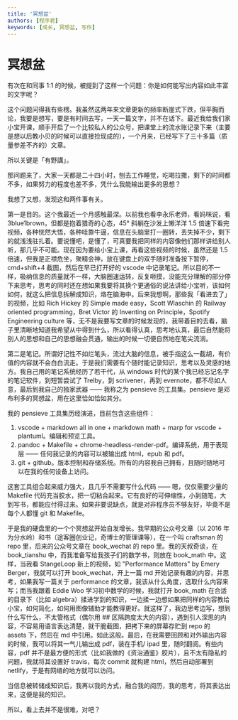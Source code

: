 ```yaml
---
title: '冥想盆'
authors: [程序君]
keywords: [成长, 冥想盆, 写作]
---
```


# 冥想盆

有次在和同事 1:1 的时候，被提到了这样一个问题：你是如何能写出内容如此丰富的文字呢？

这个问题问得我有些楞。我虽然这两年来文章更新的频率断崖式下跌，但平胸而论，我要是想写，要是有时间去写，一天一篇文字，并不在话下。最近我给我们家小宝开课，顺手开启了一个比较私人的公众号，把课堂上的流水账记录下来（主要是想以后教小贝的时候可以直接捡现成的），一个月来，已经写下了三十多篇（质量参差不齐的）文章。

所以关键是「有野講」。

那问题来了，大家一天都是二十四小时，刨去工作睡觉，吃喝拉撒，剩下的时间都不多，如果努力的程度也差不多，凭什么我能输出更多的思想？

我想了又想，发现这和两件事有关。

第一是目的。这个我最近一个月感触最深。以前我也看李永乐老师，看妈咪说，看 3blue1brown，但都是抱着猎奇的心态，45° 斜躺在沙发上懒洋洋 1.5 倍速下看完视频，各种恍然大悟，各种哇靠牛逼，信息在头脑里打一圈转，丢失掉不少，剩下的就浅浅驻扎着。要说懂吧，是懂了，可真要我把同样的内容像他们那样讲给别人听，那几乎不可能。现在因为要给小宝上课，再看这些视频的时候，虽然还是 1.5 倍速，但我是正襟危坐，聚精会神，放在键盘上的双手随时准备按下暂停，cmd+shift+4 截图，然后在早已打开好的 vscode 中记录笔记。所以目的不一样，吸纳信息的质量就不一样，大脑圈速运转，反复咂摸，没能充分理解的部分停下来思考，思考的同时还在想如果我要将其换个更通俗的说法讲给小宝听，该如何如何，就这么把信息拆解成知识，烙在脑海中。后来我想啊，那些我「看进去了」的视频，比如 Rich Hickey 的 Simple made easy，Scott Wlaschin 的 Railway oriented programming，Bret Victor 的 Inventing on Principle，Spotify Engineering culture 等，无不是我要写文章的时候发现的，我带着目的去看，脑子里清晰地知道我希望从中得到什么，所以看得认真，思考地认真，最后自然能将别人的思想和自己的思想融会贯通，输出的时候一切便自然地在笔尖流淌。

第二是笔记。所谓好记性不如烂笔头，流过大脑的信息，被手指这么一截胡，有价值的内容就不会白白流走。于是我们需要有个随时能记录知识，思考以及灵感的地方。我自己用的笔记系统经历了若干代，从 windows 时代的某个我已经忘记名字的笔记软件，到短暂尝试了 Trelby，到 scrivener，再到 evernote，都不尽如人意，最后到我自己的独家武器 ——  我称之为 pensieve 的工具集。pensieve 是邓布利多的冥想盆，用在这里恰如恰如其分。

我的 pensieve 工具集历经演进，目前包含这些组件：

1. vscode + markdown all in one + markdown math + marp for vscode + plantuml。编辑和预览工具。
2. pandoc + Makefile + chrome-headless-render-pdf。编译系统，用于表现层 —— 任何我记录的内容可以被输出成 html，epub 和 pdf。
3. git + github。版本控制和存储系统。所有的内容我自己拥有，且随时随地可以在我的任何设备上访问。

这套工具组合起来威力强大，且几乎不需要写什么代码 —— 嗯，仅仅需要少量的 Makefile 代码充当胶水，把一切粘合起来。它有良好的可伸缩性，小到随笔，大到写书，都能应付得过来。如果非要说缺点，就是对非程序员不够友好，毕竟不是每个人都懂 git 和 Makefile。

于是我的硬盘里的一个个冥想盆开始自发增长。我早期的公众号文章（以 2016 年为分水岭）和书（途客圈创业记，奇博士的管理课等），在一个叫 craftsman 的 repo 里，后来的公众号文章在 book_wechat 的 repo 里。我的天叔奇谈，在 book_tianshu 中，而我准备写给我孩子们的数学书，则放在 book_math 中。这样，当我看 StangeLoop 新上的视频，如 "Performance Matters" by Emery Berger，我就可以打开 book_wechat，开上一篇 md 开始记录有趣的内容，并思考，如果我写一篇关于 performance 的文章，我该从什么角度，选取什么内容来写；而当我跟着 Eddie Woo 学习初中数学的时候，我就打开 book_math 在合适的目录下（比如 algebra）揉进学到的知识，一边揉一边想如果把同样的内容教给小宝，如何简化，如何用图像辅助才能教得更好。就这样了，我边思考边写，想到什么写什么，不太管格式（偶尔用 ## 区隔跨度太大的内容），遇到引人深思的内容，不容易用语言表达清楚，就干脆截图，把拷下来的屏幕存贮到 repo 的 assets 下，然后在 md 中引用。如此这般。最后，在我需要回顾和对外输出内容的时候，我可以将其一气儿输出成 pdf，装在手机/ ipad 里，随时翻阅。有些内容，pdf 并不是最方便的形式（比如我做的《资治通鉴》胶片），且不太有隐私的问题，我就将其设置好 travis，每次 commit 就构建 html，然后自动部署到 netlify，于是有网络的地方就可以访问。

当信息被转储成知识后，我再以我的方式，融合我的阅历，我的思考，将其表达出来，这便是我的知识。

所以，看上去并不是很难，对吧？
